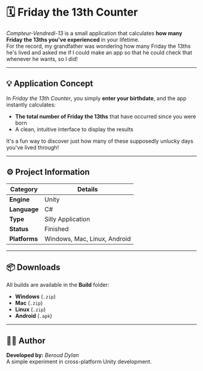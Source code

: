 # 🗓️ Friday the 13th Counter
*Compteur-Vendredi-13* is a small application that calculates **how many Friday the 13ths you've experienced** in your lifetime.  
For the record, my grandfather was wondering how many Friday the 13ths he's lived and asked me if I could make an app so that he could check that whenever he wants, so I did!

---

## 💡 Application Concept
In *Friday the 13th Counter*, you simply **enter your birthdate**, and the app instantly calculates:  
- **The total number of Friday the 13ths** that have occurred since you were born  
- A clean, intuitive interface to display the results  

It's a fun way to discover just how many of these supposedly unlucky days you've lived through!

---

## ⚙️ Project Information
| Category | Details |
|-----------|----------|
| **Engine** | Unity |
| **Language** | C# |
| **Type** | Silly Application |
| **Status** | Finished |
| **Platforms** | Windows, Mac, Linux, Android |

---

## 📦 Downloads
All builds are available in the **Build** folder:
- **Windows** (`.zip`)
- **Mac** (`.zip`)
- **Linux** (`.zip`)
- **Android** (`.apk`)

---

## 🧑‍💻 Author
**Developed by:** *Beroud Dylan*  
A simple experiment in cross-platform Unity development.